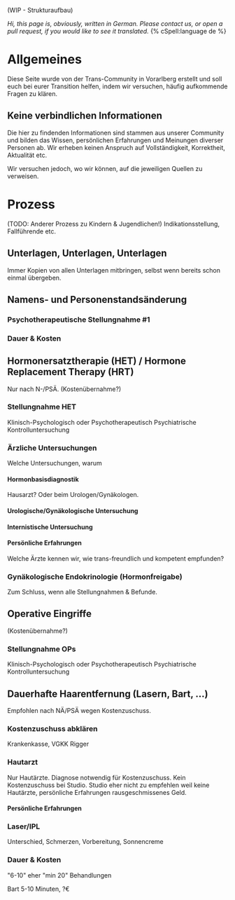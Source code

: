 (WIP - Strukturaufbau)

*Hi, this page is, obviously, written in German. Please contact us, or open a pull request, if you would like to see it translated.*
{% cSpell:language de %}

# Allgemeines
Diese Seite wurde von der Trans-Community in Vorarlberg erstellt und soll euch bei eurer Transition helfen, indem wir versuchen, häufig aufkommende Fragen zu klären.

## Keine verbindlichen Informationen
Die hier zu findenden Informationen sind stammen aus unserer Community und bilden das Wissen, persönlichen Erfahrungen und Meinungen diverser Personen ab. Wir erheben keinen Anspruch auf Vollständigkeit, Korrektheit, Aktualität etc. 

Wir versuchen jedoch, wo wir können, auf die jeweiligen Quellen zu verweisen.

# Prozess

(TODO: Anderer Prozess zu Kindern & Jugendlichen!)
Indikationsstellung, Fallführende etc.

## Unterlagen, Unterlagen, Unterlagen

Immer Kopien von allen Unterlagen mitbringen, selbst wenn bereits schon einmal übergeben. 


## Namens- und Personenstandsänderung

### Psychotherapeutische Stellungnahme #1
### Dauer & Kosten

## Hormonersatztherapie (HET) / Hormone Replacement Therapy (HRT)

Nur nach N-/PSÄ.
(Kostenübernahme?)

### Stellungnahme HET
Klinisch-Psychologisch oder Psychotherapeutisch
Psychiatrische Kontrolluntersuchung

### Ärzliche Untersuchungen

Welche Untersuchungen, warum

#### Hormonbasisdiagnostik
Hausarzt? Oder beim Urologen/Gynäkologen.

#### Urologische/Gynäkologische Untersuchung
#### Internistische Untersuchung
#### Persönliche Erfahrungen
Welche Ärzte kennen wir, wie trans-freundlich und kompetent empfunden?

### Gynäkologische Endokrinologie (Hormonfreigabe)

Zum Schluss, wenn alle Stellungnahmen & Befunde. 

## Operative Eingriffe

(Kostenübernahme?)

### Stellungnahme OPs
Klinisch-Psychologisch oder Psychotherapeutisch
Psychiatrische Kontrolluntersuchung

## Dauerhafte Haarentfernung (Lasern, Bart, …)

Empfohlen nach NÄ/PSÄ wegen Kostenzuschuss.
### Kostenzuschuss abklären
Krankenkasse, VGKK Rigger

### Hautarzt
Nur Hautärzte. Diagnose notwendig für Kostenzuschuss. 
Kein Kostenzuschuss bei Studio. Studio eher nicht zu empfehlen weil keine Hautärzte, persönliche Erfahrungen rausgeschmissenes Geld.

#### Persönliche Erfahrungen

### Laser/IPL
Unterschied, Schmerzen, Vorbereitung, Sonnencreme

### Dauer & Kosten
"6-10" eher "min 20" Behandlungen

Bart 5-10 Minuten, ?€